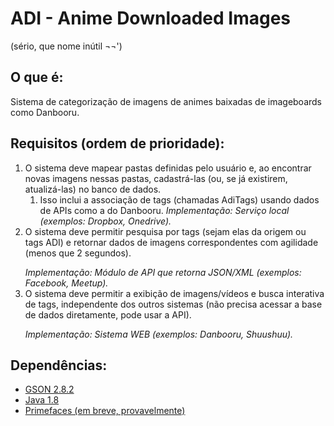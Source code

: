 # ADI - Anime Downloaded Images
(sério, que nome inútil ¬¬')

## O que é:
Sistema de categorização de imagens de animes baixadas de imageboards como Danbooru.

## Requisitos (ordem de prioridade):
1. O sistema deve mapear pastas definidas pelo usuário e, ao encontrar novas imagens nessas pastas, cadastrá-las (ou, se já existirem, atualizá-las) no banco de dados.
	1. Isso inclui a associação de tags (chamadas AdiTags) usando dados de APIs como a do Danbooru.
	_Implementação: Serviço local (exemplos: Dropbox, Onedrive)._
1. O sistema deve permitir pesquisa por tags (sejam elas da origem ou tags ADI) e retornar dados de imagens correspondentes com agilidade (menos que 2 segundos).</p>
	_Implementação: Módulo de API que retorna JSON/XML (exemplos: Facebook, Meetup)._
1. O sistema deve permitir a exibição de imagens/vídeos e busca interativa de tags, independente dos outros sistemas (não precisa acessar a base de dados diretamente, pode usar a API).</p>
	_Implementação: Sistema WEB (exemplos: Danbooru, Shuushuu)._
	
## Dependências:
* [GSON 2.8.2](https://github.com/google/gson)
* [Java 1.8](http://www.oracle.com/technetwork/java/javase/downloads/jdk8-downloads-2133151.html)
* [Primefaces (em breve, provavelmente)](https://www.primefaces.org/)